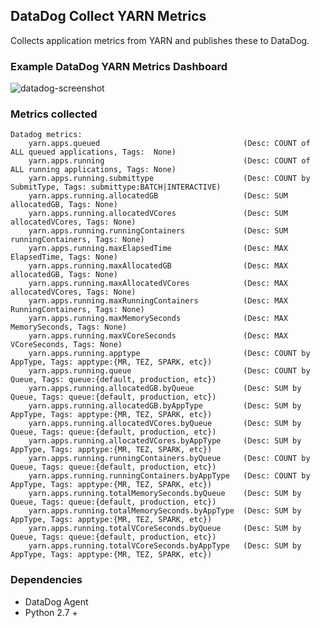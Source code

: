 ## DataDog Collect YARN Metrics
Collects application metrics from YARN and publishes these to DataDog.  

### Example DataDog YARN Metrics Dashboard

![datadog-screenshot](https://s3.amazonaws.com/avensolutions-images/Datadog_Dashboard.png)

### Metrics collected
	Datadog metrics:
		yarn.apps.queued								(Desc: COUNT of ALL queued applications, Tags:	None)
		yarn.apps.running								(Desc: COUNT of ALL running applications, Tags:	None)		
		yarn.apps.running.submittype					(Desc: COUNT by SubmitType, Tags: submittype:BATCH|INTERACTIVE)
		yarn.apps.running.allocatedGB					(Desc: SUM allocatedGB, Tags: None)		
		yarn.apps.running.allocatedVCores				(Desc: SUM allocatedVCores, Tags: None)		
		yarn.apps.running.runningContainers				(Desc: SUM runningContainers, Tags:	None)		
		yarn.apps.running.maxElapsedTime				(Desc: MAX ElapsedTime, Tags: None)		
		yarn.apps.running.maxAllocatedGB				(Desc: MAX allocatedGB, Tags: None)		
		yarn.apps.running.maxAllocatedVCores			(Desc: MAX allocatedVCores, Tags: None)		
		yarn.apps.running.maxRunningContainers			(Desc: MAX RunningContainers, Tags:	None)		
		yarn.apps.running.maxMemorySeconds				(Desc: MAX MemorySeconds, Tags:	None)		
		yarn.apps.running.maxVCoreSeconds				(Desc: MAX VCoreSeconds, Tags: None)		
		yarn.apps.running.apptype						(Desc: COUNT by AppType, Tags: apptype:{MR, TEZ, SPARK, etc})
		yarn.apps.running.queue							(Desc: COUNT by Queue, Tags: queue:{default, production, etc})
		yarn.apps.running.allocatedGB.byQueue			(Desc: SUM by Queue, Tags: queue:{default, production, etc})
		yarn.apps.running.allocatedGB.byAppType			(Desc: SUM by AppType, Tags: apptype:{MR, TEZ, SPARK, etc})
		yarn.apps.running.allocatedVCores.byQueue		(Desc: SUM by Queue, Tags: queue:{default, production, etc})
		yarn.apps.running.allocatedVCores.byAppType		(Desc: SUM by AppType, Tags: apptype:{MR, TEZ, SPARK, etc})
		yarn.apps.running.runningContainers.byQueue		(Desc: COUNT by Queue, Tags: queue:{default, production, etc})
		yarn.apps.running.runningContainers.byAppType	(Desc: COUNT by AppType, Tags: apptype:{MR, TEZ, SPARK, etc})
		yarn.apps.running.totalMemorySeconds.byQueue	(Desc: SUM by Queue, Tags: queue:{default, production, etc})
		yarn.apps.running.totalMemorySeconds.byAppType	(Desc: SUM by AppType, Tags: apptype:{MR, TEZ, SPARK, etc})
		yarn.apps.running.totalVCoreSeconds.byQueue		(Desc: SUM by Queue, Tags: queue:{default, production, etc})
		yarn.apps.running.totalVCoreSeconds.byAppType	(Desc: SUM by AppType, Tags: apptype:{MR, TEZ, SPARK, etc})
	
### Dependencies
* DataDog Agent 
* Python 2.7 +
